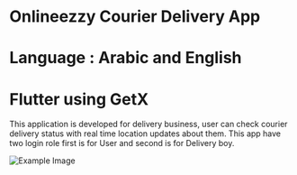 # Onlineezzy Courier Delivery App
# Language : Arabic and English
# Flutter using GetX

This application is developed for delivery business, user can check courier delivery status with real time location updates about them.
This app have two login role first is for User and second is for Delivery boy.

![Example Image](ScreenShots/1.png)
